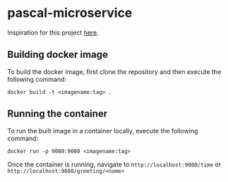 # pascal-microservice

Inspiration for this project [here](https://medium.com/@marcusfernstrm/create-rest-apis-with-freepascal-441e4aa447b7).

## Building docker image
To build the docker image, first clone the repository and then execute the following command:

```
docker build -t <imagename:tag> .
```

## Running the container
To run the built image in a container locally, execute the following command:

```
docker run -p 9080:9080 <imagename:tag>
```
Once the container is running, navigate to ```http://localhost:9080/time``` or ```http://localhost:9080/greeting/<name>```
